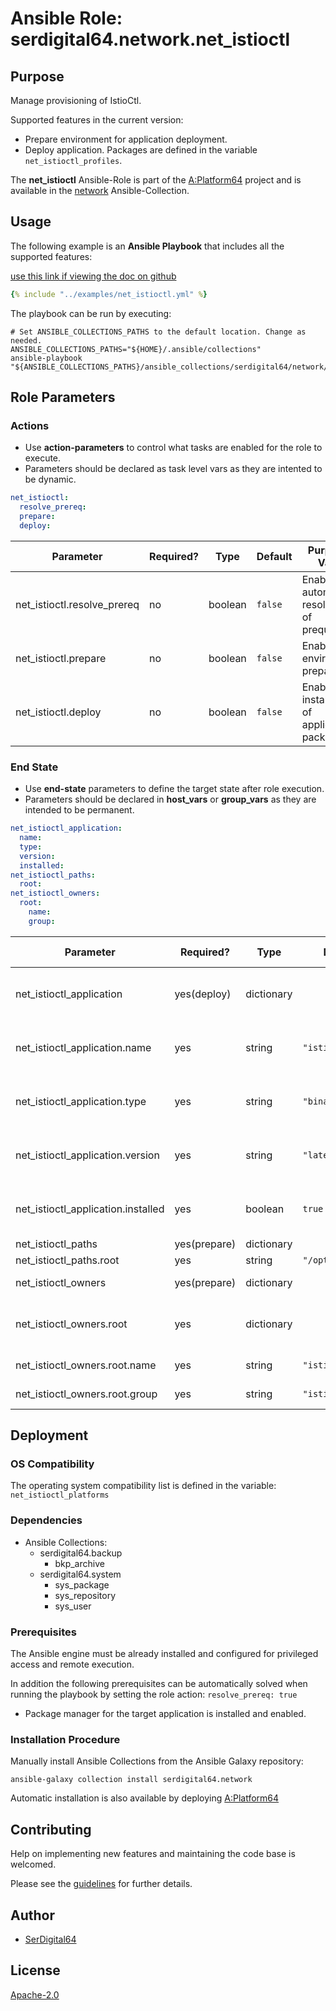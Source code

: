 # Ansible Role: serdigital64.network.net_istioctl

## Purpose

Manage provisioning of IstioCtl.

Supported features in the current version:

- Prepare environment for application deployment.
- Deploy application. Packages are defined in the variable `net_istioctl_profiles`.

The **net_istioctl** Ansible-Role is part of the [A:Platform64](https://github.com/aplatform64/aplatform64) project and is available in the [network](https://aplatform64.readthedocs.io/en/latest/collections/network) Ansible-Collection.

## Usage

The following example is an **Ansible Playbook** that includes all the supported features:

[use this link if viewing the doc on github](https://github.com/aplatform64/network/blob/main/playbooks/net_istioctl.yml)

```yaml
{% include "../examples/net_istioctl.yml" %}
```

The playbook can be run by executing:

```shell
# Set ANSIBLE_COLLECTIONS_PATHS to the default location. Change as needed.
ANSIBLE_COLLECTIONS_PATHS="${HOME}/.ansible/collections"
ansible-playbook "${ANSIBLE_COLLECTIONS_PATHS}/ansible_collections/serdigital64/network/playbooks/net_istioctl.yml"
```

## Role Parameters

### Actions

- Use **action-parameters** to control what tasks are enabled for the role to execute.
- Parameters should be declared as task level vars as they are intented to be dynamic.

```yaml
net_istioctl:
  resolve_prereq:
  prepare:
  deploy:
```

| Parameter                   | Required? | Type    | Default | Purpose / Value                             |
| --------------------------- | --------- | ------- | ------- | ------------------------------------------- |
| net_istioctl.resolve_prereq | no        | boolean | `false` | Enable automatic resolution of prequisites  |
| net_istioctl.prepare        | no        | boolean | `false` | Enable environment preparation              |
| net_istioctl.deploy         | no        | boolean | `false` | Enable installation of application packages |

### End State

- Use **end-state** parameters to define the target state after role execution.
- Parameters should be declared in **host_vars** or **group_vars** as they are intended to be permanent.

```yaml
net_istioctl_application:
  name:
  type:
  version:
  installed:
net_istioctl_paths:
  root:
net_istioctl_owners:
  root:
    name:
    group:
```

| Parameter                          | Required?    | Type       | Default           | Purpose / Value                    |
| ---------------------------------- | ------------ | ---------- | ----------------- | ---------------------------------- |
| net_istioctl_application           | yes(deploy)  | dictionary |                   | Set application package end state  |
| net_istioctl_application.name      | yes          | string     | `"istioctl"`      | Select application package name    |
| net_istioctl_application.type      | yes          | string     | `"binary"`        | Select application package type    |
| net_istioctl_application.version   | yes          | string     | `"latest"`        | Select application package version |
| net_istioctl_application.installed | yes          | boolean    | `true`            | Set application package end state  |
| net_istioctl_paths                 | yes(prepare) | dictionary |                   | Set paths                          |
| net_istioctl_paths.root            | yes          | string     | `"/opt/istioctl"` |                                    |
| net_istioctl_owners                | yes(prepare) | dictionary |                   | Define users                       |
| net_istioctl_owners.root           | yes          | dictionary |                   | Define directory structure owner   |
| net_istioctl_owners.root.name      | yes          | string     | `"istioctl"`      | Set login name                     |
| net_istioctl_owners.root.group     | yes          | string     | `"istioctl"`      | Set group name                     |

## Deployment

### OS Compatibility

The operating system compatibility list is defined in the variable: `net_istioctl_platforms`

### Dependencies

- Ansible Collections:
  - serdigital64.backup
    - bkp_archive
  - serdigital64.system
    - sys_package
    - sys_repository
    - sys_user

### Prerequisites

The Ansible engine must be already installed and configured for privileged access and remote execution.

In addition the following prerequisites can be automatically solved when running the playbook by setting the role action: `resolve_prereq: true`

- Package manager for the target application is installed and enabled.

### Installation Procedure

Manually install Ansible Collections from the Ansible Galaxy repository:

```shell
ansible-galaxy collection install serdigital64.network
```

Automatic installation is also available by deploying [A:Platform64](https://aplatform64.readthedocs.io/en/latest/#deployment)

## Contributing

Help on implementing new features and maintaining the code base is welcomed.

Please see the [guidelines](https://aplatform64.readthedocs.io/en/latest/CONTRIBUTING.md) for further details.

## Author

- [SerDigital64](https://serdigital64.github.io/)

## License

[Apache-2.0](https://www.apache.org/licenses/LICENSE-2.0.txt)
